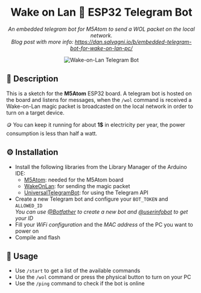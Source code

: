<div align="center">

# Wake on Lan 🤖 ESP32 Telegram Bot

_An embedded telegram bot for M5Atom to send a WOL packet on the local network._  
_Blog post with more info: https://dan.salvagni.io/b/embedded-telegram-bot-for-wake-on-lan-pc/_

![Wake-on-Lan Telegram Bot](https://user-images.githubusercontent.com/6751621/186768682-c2f93451-0ac0-4df5-b549-1c00f8fbc918.png)

</div>

## 📄 Description
This is a sketch for the **M5Atom** ESP32 board. A telegram bot is hosted on the board and listens for messages, when the `/wol` command is received a Wake-on-Lan magic packet is broadcasted on the local network in order to turn on a target device.

🪙 You can keep it running for about **1$** in electricity per year, the power consumption is less than half a watt.

## ⚙️ Installation

- Install the following libraries from the Library Manager of the Arduino IDE:
  - [M5Atom](https://www.arduino.cc/reference/en/libraries/m5atom/): needed for the M5Atom board
  - [WakeOnLan](https://www.arduino.cc/reference/en/libraries/wakeonlan/): for sending the magic packet
  - [UniversalTelegramBot](https://www.arduino.cc/reference/en/libraries/universaltelegrambot/): for using the Telegram API
- Create a new Telegram bot and configure your `BOT_TOKEN` and `ALLOWED_ID`  
  _You can use [@Botfather](https://t.me/botfather) to create a new bot and [@userinfobot](https://t.me/userinfobot) to get your ID_
- Fill your _WiFi configuration_ and the _MAC address_ of the PC you want to power on
- Compile and flash

## 🔎 Usage

- Use `/start` to get a list of the available commands
- Use the `/wol` command or press the physical button to turn on your PC
- Use the `/ping` command to check if the bot is online
